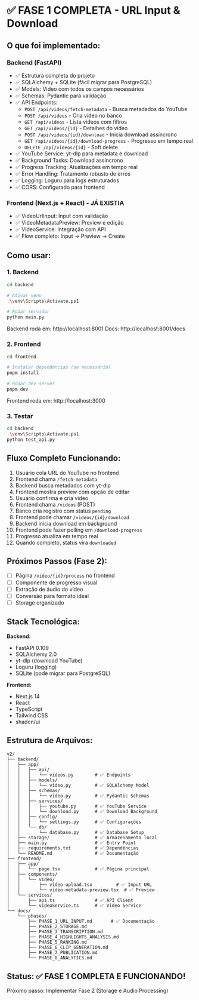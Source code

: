 # ✅ FASE 1 COMPLETA - URL Input & Download

## O que foi implementado:

### Backend (FastAPI)
- ✅ Estrutura completa do projeto
- ✅ SQLAlchemy + SQLite (fácil migrar para PostgreSQL)
- ✅ Models: Video com todos os campos necessários
- ✅ Schemas: Pydantic para validação
- ✅ API Endpoints:
  - `POST /api/videos/fetch-metadata` - Busca metadados do YouTube
  - `POST /api/videos` - Cria vídeo no banco
  - `GET /api/videos` - Lista vídeos com filtros
  - `GET /api/videos/{id}` - Detalhes do vídeo
  - `POST /api/videos/{id}/download` - Inicia download assíncrono
  - `GET /api/videos/{id}/download-progress` - Progresso em tempo real
  - `DELETE /api/videos/{id}` - Soft delete
- ✅ YouTube Service: yt-dlp para metadata e download
- ✅ Background Tasks: Download assíncrono
- ✅ Progress Tracking: Atualizações em tempo real
- ✅ Error Handling: Tratamento robusto de erros
- ✅ Logging: Loguru para logs estruturados
- ✅ CORS: Configurado para frontend

### Frontend (Next.js + React) - JÁ EXISTIA
- ✅ VideoUrlInput: Input com validação
- ✅ VideoMetadataPreview: Preview e edição
- ✅ VideoService: Integração com API
- ✅ Flow completo: Input → Preview → Create

## Como usar:

### 1. Backend

```bash
cd backend

# Ativar venv
.\venv\Scripts\Activate.ps1

# Rodar servidor
python main.py
```

Backend roda em: http://localhost:8001
Docs: http://localhost:8001/docs

### 2. Frontend

```bash
cd frontend

# Instalar dependências (se necessário)
pnpm install

# Rodar dev server
pnpm dev
```

Frontend roda em: http://localhost:3000

### 3. Testar

```bash
cd backend
.\venv\Scripts\Activate.ps1
python test_api.py
```

## Fluxo Completo Funcionando:

1. Usuário cola URL do YouTube no frontend
2. Frontend chama `/fetch-metadata`
3. Backend busca metadados com yt-dlp
4. Frontend mostra preview com opção de editar
5. Usuário confirma e cria vídeo
6. Frontend chama `/videos` (POST)
7. Banco cria registro com status `pending`
8. Frontend pode chamar `/videos/{id}/download`
9. Backend inicia download em background
10. Frontend pode fazer polling em `/download-progress`
11. Progresso atualiza em tempo real
12. Quando completo, status vira `downloaded`

## Próximos Passos (Fase 2):

- [ ] Página `/video/{id}/process` no frontend
- [ ] Componente de progresso visual
- [ ] Extração de áudio do vídeo
- [ ] Conversão para formato ideal
- [ ] Storage organizado

## Stack Tecnológica:

**Backend:**
- FastAPI 0.109
- SQLAlchemy 2.0
- yt-dlp (download YouTube)
- Loguru (logging)
- SQLite (pode migrar para PostgreSQL)

**Frontend:**
- Next.js 14
- React
- TypeScript
- Tailwind CSS
- shadcn/ui

## Estrutura de Arquivos:

```
v2/
├── backend/
│   ├── app/
│   │   ├── api/
│   │   │   └── videos.py        # ✅ Endpoints
│   │   ├── models/
│   │   │   └── video.py         # ✅ SQLAlchemy Model
│   │   ├── schemas/
│   │   │   └── video.py         # ✅ Pydantic Schemas
│   │   ├── services/
│   │   │   ├── youtube.py       # ✅ YouTube Service
│   │   │   └── download.py      # ✅ Download Background
│   │   ├── config/
│   │   │   └── settings.py      # ✅ Configurações
│   │   └── db/
│   │       └── database.py      # ✅ Database Setup
│   ├── storage/                 # ✅ Armazenamento local
│   ├── main.py                  # ✅ Entry Point
│   ├── requirements.txt         # ✅ Dependências
│   └── README.md                # ✅ Documentação
├── frontend/
│   ├── app/
│   │   └── page.tsx             # ✅ Página principal
│   ├── components/
│   │   └── video/
│   │       ├── video-upload.tsx         # ✅ Input URL
│   │       └── video-metadata-preview.tsx  # ✅ Preview
│   └── services/
│       ├── api.ts               # ✅ API Client
│       └── videoService.ts      # ✅ Video Service
└── docs/
    └── phases/
        ├── PHASE_1_URL_INPUT.md       # ✅ Documentação
        ├── PHASE_2_STORAGE.md
        ├── PHASE_3_TRANSCRIPTION.md
        ├── PHASE_4_HIGHLIGHTS_ANALYSIS.md
        ├── PHASE_5_RANKING.md
        ├── PHASE_6_CLIP_GENERATION.md
        ├── PHASE_7_PUBLICATION.md
        └── PHASE_8_ANALYTICS.md
```

## Status: ✅ FASE 1 COMPLETA E FUNCIONANDO!

Próximo passo: Implementar Fase 2 (Storage e Audio Processing)
